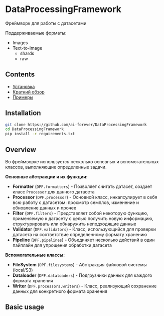 # DataProcessingFramework

Фреймворк для работы с датасетами

Поддерживаемые форматы:
- Images
- Text-to-image
  - shards
  - raw
  
## Contents

- [Установка](#installation)
- [Краткий обзор](#overview)
- [Примеры](#basic-usage)

## Installation

```bash
git clone https://github.com/ai-forever/DataProcessingFramework
cd DataProcessingFramework
pip install -r requirements.txt
```

## Overview

Во фреймворке используется несколько основных и вспомогательных классов, выполняющие определенные задачи.

**Основные абстракции и их функции:**
- **Formatter** (`DPF.formatters`) - Позволяет считать датасет, создает класс `Processor` для данного датасета
- **Processor** (`DPF.processor`) - Основной класс, инкапсулирует в себя всю работу с датасетом: просмотр семплов, изменение и обновление данных и прочее
- **Filter** (`DPF.filters`) - Представляет собой некоторую функцию, применяемую к датасету с целью получить новую информацию, структурировать или обнаружить неподходящие данные
- **Validator** (`DPF.validators`) - Класс, использующийся для проверки датасета на соответствие определенному формату хранению
- **Pipeline** (`DPF.pipelines`) - Объединяет несколько действий в один пайплайн для упрощения обработки датасета

**Вспомогательные классы:**

- **FileSystem** (`DPF.filesystems`) - Абстракция файловой системы (local/S3)
- **Dataloader** (`DPF.dataloaders`) - Подгрузчики данных для каждого формата хранения
- **Writer** (`DPF.processors.writers`) - Класс, реализующий сохранение данных для конкретного формата хранения

## Basic usage

